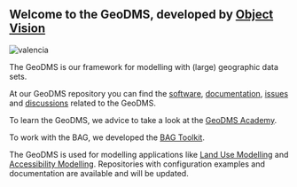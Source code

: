 ## Welcome to the GeoDMS, developed by [Object Vision](https://www.objectvision.nl)
![valencia](https://user-images.githubusercontent.com/24246911/207092243-ccdd7cbc-9acf-4e1e-bdb9-1ddc46566661.png)

The GeoDMS is our framework for modelling with (large) geographic data sets.

At our GeoDMS repository you can find the [software](https://github.com/ObjectVision/GeoDMS), [documentation](https://github.com/ObjectVision/GeoDMS/wiki), [issues](https://github.com/ObjectVision/GeoDMS/issues) and [discussions](https://github.com/ObjectVision/GeoDMS/discussions) related to the GeoDMS.

To learn the GeoDMS, we advice to take a look at the [GeoDMS Academy](https://github.com/ObjectVision/GeoDMS_Academy/wiki).

To work with the BAG, we developed the [BAG Toolkit](https://github.com/ObjectVision/BAG-Tools/wiki).

The GeoDMS is used for modelling applications like [Land Use Modelling](https://github.com/ObjectVision/LandUseModelling/wiki) and [Accessibility Modelling](https://github.com/ObjectVision/AccessibilityModelling/wiki). Repositories with configuration examples and documentation are available and will be updated.
